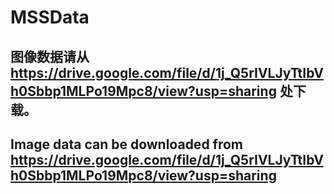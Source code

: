 # MSSData

## 图像数据请从 https://drive.google.com/file/d/1j_Q5rIVLJyTtIbVh0Sbbp1MLPo19Mpc8/view?usp=sharing 处下载。

## Image data can be downloaded from https://drive.google.com/file/d/1j_Q5rIVLJyTtIbVh0Sbbp1MLPo19Mpc8/view?usp=sharing

